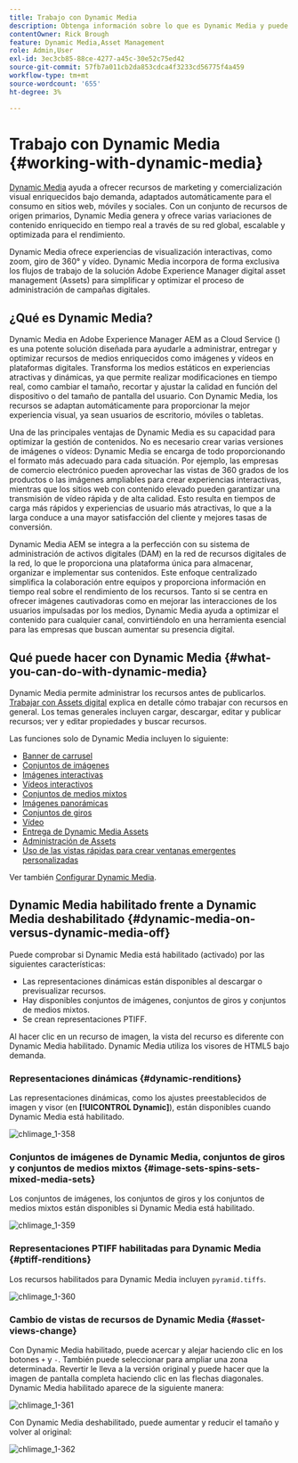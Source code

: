 ```yaml
---
title: Trabajo con Dynamic Media
description: Obtenga información sobre lo que es Dynamic Media y puede utilizar Dynamic Media para entregar recursos para su consumo en sitios web, móviles y sociales.
contentOwner: Rick Brough
feature: Dynamic Media,Asset Management
role: Admin,User
exl-id: 3ec3cb85-88ce-4277-a45c-30e52c75ed42
source-git-commit: 57fb7a011cb2da853cdca4f3233cd56775f4a459
workflow-type: tm+mt
source-wordcount: '655'
ht-degree: 3%

---
```


# Trabajo con Dynamic Media {#working-with-dynamic-media}

[Dynamic Media](https://business.adobe.com/products/experience-manager/assets/dynamic-media.html) ayuda a ofrecer recursos de marketing y comercialización visual enriquecidos bajo demanda, adaptados automáticamente para el consumo en sitios web, móviles y sociales. Con un conjunto de recursos de origen primarios, Dynamic Media genera y ofrece varias variaciones de contenido enriquecido en tiempo real a través de su red global, escalable y optimizada para el rendimiento.

Dynamic Media ofrece experiencias de visualización interactivas, como zoom, giro de 360° y vídeo. Dynamic Media incorpora de forma exclusiva los flujos de trabajo de la solución Adobe Experience Manager digital asset management (Assets) para simplificar y optimizar el proceso de administración de campañas digitales.

<!-- >[!NOTE]
>
>A Community article is available on [Working with Adobe Experience Manager and Dynamic Media](https://helpx.adobe.com/experience-manager/using/aem_dynamic_media.html). -->

## ¿Qué es Dynamic Media?

Dynamic Media en Adobe Experience Manager AEM as a Cloud Service () es una potente solución diseñada para ayudarle a administrar, entregar y optimizar recursos de medios enriquecidos como imágenes y vídeos en plataformas digitales. Transforma los medios estáticos en experiencias atractivas y dinámicas, ya que permite realizar modificaciones en tiempo real, como cambiar el tamaño, recortar y ajustar la calidad en función del dispositivo o del tamaño de pantalla del usuario. Con Dynamic Media, los recursos se adaptan automáticamente para proporcionar la mejor experiencia visual, ya sean usuarios de escritorio, móviles o tabletas.

Una de las principales ventajas de Dynamic Media es su capacidad para optimizar la gestión de contenidos. No es necesario crear varias versiones de imágenes o vídeos: Dynamic Media se encarga de todo proporcionando el formato más adecuado para cada situación. Por ejemplo, las empresas de comercio electrónico pueden aprovechar las vistas de 360 grados de los productos o las imágenes ampliables para crear experiencias interactivas, mientras que los sitios web con contenido elevado pueden garantizar una transmisión de vídeo rápida y de alta calidad. Esto resulta en tiempos de carga más rápidos y experiencias de usuario más atractivas, lo que a la larga conduce a una mayor satisfacción del cliente y mejores tasas de conversión.

Dynamic Media AEM se integra a la perfección con su sistema de administración de activos digitales (DAM) en la red de recursos digitales de la red, lo que le proporciona una plataforma única para almacenar, organizar e implementar sus contenidos. Este enfoque centralizado simplifica la colaboración entre equipos y proporciona información en tiempo real sobre el rendimiento de los recursos. Tanto si se centra en ofrecer imágenes cautivadoras como en mejorar las interacciones de los usuarios impulsadas por los medios, Dynamic Media ayuda a optimizar el contenido para cualquier canal, convirtiéndolo en una herramienta esencial para las empresas que buscan aumentar su presencia digital.

## Qué puede hacer con Dynamic Media {#what-you-can-do-with-dynamic-media}

Dynamic Media permite administrar los recursos antes de publicarlos. [Trabajar con Assets digital](/help/assets/manage-digital-assets.md) explica en detalle cómo trabajar con recursos en general. Los temas generales incluyen cargar, descargar, editar y publicar recursos; ver y editar propiedades y buscar recursos.

Las funciones solo de Dynamic Media incluyen lo siguiente:

* [Banner de carrusel](carousel-banners.md)
* [Conjuntos de imágenes](image-sets.md)
* [Imágenes interactivas](interactive-images.md)
* [Vídeos interactivos](interactive-videos.md)
* [Conjuntos de medios mixtos](mixed-media-sets.md)
* [Imágenes panorámicas](panoramic-images.md)
* [Conjuntos de giros](spin-sets.md)
* [Vídeo](video.md)
* [Entrega de Dynamic Media Assets](delivering-dynamic-media-assets.md)
* [Administración de Assets](managing-assets.md)
* [Uso de las vistas rápidas para crear ventanas emergentes personalizadas](custom-pop-ups.md)

Ver también [Configurar Dynamic Media](administering-dynamic-media.md).

<!-- 

OBSOLETE UNTIL INTEGRATING SCENE7 TOPIC GETS A MAJOR UPDATE
>[!NOTE]
>
>To understand the differences between using Dynamic Media and integrating Dynamic Media Classic with AEM, see [Dynamic Media Classic integration versus Dynamic Media](/help/sites-cloud/administering/integrating-scene7.md#aem-scene-integration-versus-dynamic-media).

-->

## Dynamic Media habilitado frente a Dynamic Media deshabilitado {#dynamic-media-on-versus-dynamic-media-off}

Puede comprobar si Dynamic Media está habilitado (activado) por las siguientes características:

* Las representaciones dinámicas están disponibles al descargar o previsualizar recursos.
* Hay disponibles conjuntos de imágenes, conjuntos de giros y conjuntos de medios mixtos.
* Se crean representaciones PTIFF.

Al hacer clic en un recurso de imagen, la vista del recurso es diferente con Dynamic Media habilitado. Dynamic Media utiliza los visores de HTML5 bajo demanda.

### Representaciones dinámicas {#dynamic-renditions}

Las representaciones dinámicas, como los ajustes preestablecidos de imagen y visor (en **[!UICONTROL Dynamic]**), están disponibles cuando Dynamic Media está habilitado.

![chlimage_1-358](assets/chlimage_1-358.png)

### Conjuntos de imágenes de Dynamic Media, conjuntos de giros y conjuntos de medios mixtos {#image-sets-spins-sets-mixed-media-sets}

Los conjuntos de imágenes, los conjuntos de giros y los conjuntos de medios mixtos están disponibles si Dynamic Media está habilitado.

![chlimage_1-359](assets/chlimage_1-359.png)

### Representaciones PTIFF habilitadas para Dynamic Media {#ptiff-renditions}

Los recursos habilitados para Dynamic Media incluyen `pyramid.tiffs`.

![chlimage_1-360](assets/chlimage_1-360.png)

### Cambio de vistas de recursos de Dynamic Media {#asset-views-change}

Con Dynamic Media habilitado, puede acercar y alejar haciendo clic en los botones `+` y `-`. También puede seleccionar para ampliar una zona determinada. Revertir le lleva a la versión original y puede hacer que la imagen de pantalla completa haciendo clic en las flechas diagonales. Dynamic Media habilitado aparece de la siguiente manera:

![chlimage_1-361](assets/chlimage_1-361.png)

Con Dynamic Media deshabilitado, puede aumentar y reducir el tamaño y volver al original:

![chlimage_1-362](assets/chlimage_1-362.png)
